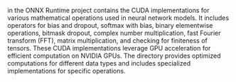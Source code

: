 in the ONNX Runtime project contains the CUDA implementations for various mathematical operations used in neural network models. It includes operators for bias and dropout, softmax with bias, binary elementwise operations, bitmask dropout, complex number multiplication, fast Fourier transform (FFT), matrix multiplication, and checking for finiteness of tensors. These CUDA implementations leverage GPU acceleration for efficient computation on NVIDIA GPUs. The directory provides optimized computations for different data types and includes specialized implementations for specific operations.